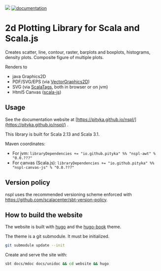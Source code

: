 
[![](https://img.shields.io/maven-central/v/io.github.pityka/nspl-core_2.13.svg)](https://search.maven.org/search?q=g:io.github.pityka%20nspl)
[![documentation](https://img.shields.io/badge/docs-green)](https://pityka.github.io/nspl/)

# 2d Plotting Library for Scala and Scala.js

Creates scatter, line, contour, raster, barplots and boxplots, histograms, density plots. Composite figure of multiple plots. 

Renders to
* java Graphics2D
* PDF/SVG/EPS (via [VectorGraphics2D](https://github.com/eseifert/vectorgraphics2d))
* SVG (via [ScalaTags](http://www.lihaoyi.com/scalatags/), both in browser or on jvm)
* Html5 Canvas ([scala-js](http://www.scala-js.org))

## Usage

See the documentation website at [https://pityka.github.io/nspl/](https://pityka.github.io/nspl/) .

This library is built for Scala 2.13 and Scala 3.1.

Maven coordinates: 

* For jvm: `libraryDependencies += "io.github.pityka" %% "nspl-awt" % "0.0.???"`
* For canvas (Scala.js): `libraryDependencies += "io.github.pityka" %% "nspl-canvas-js" % "0.0.???"` 

## Version policy

nspl uses the recommended versioning scheme enforced with https://github.com/scalacenter/sbt-version-policy. 

## How to build the website
The website is built with [hugo](https://gohugo.io/) and the [hugo-book](https://github.com/alex-shpak/hugo-book) theme.

The theme is a git submodule. It must be initialized.

```sh
git submodule update --init 
```

Create and serve the site with:

```sh
sbt docs/mdoc docs/unidoc && cd website && hugo
```

